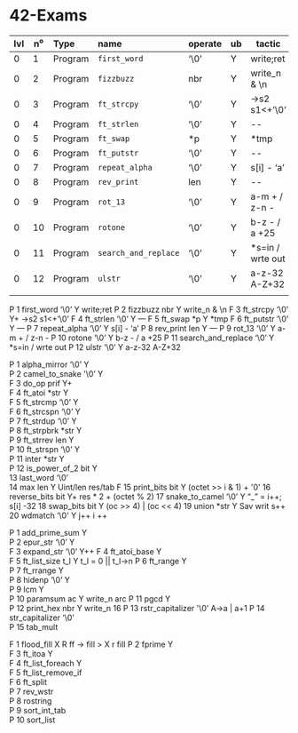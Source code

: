 # 42-Exams

| lvl | n⁰ | Type | name | operate | ub | tactic |
|:---|---|:---|:---|:---|:---|---|
|0|1|Program| `first_word` | ‘\0’ | Y | write;ret |
|0|2|Program| `fizzbuzz` | nbr | Y | write_n & \n |
|0|3|Program| `ft_strcpy` | ‘\0’ | Y | ->s2 s1<+’\0’ |
|0|4|Program| `ft_strlen` | ‘\0’ | Y | -- |
|0|5|Program| `ft_swap` | *p | Y | *tmp |
|0|6|Program| `ft_putstr` | ‘\0’ | Y | -- |
|0|7|Program| `repeat_alpha` | ‘\0’ | Y | s[i] - ‘a’ |
|0|8|Program| `rev_print` | len | Y | -- |
|0|9|Program| `rot_13` | ‘\0’ | Y | a-m + / z-n - |
|0|10|Program| `rotone` | ‘\0’ | Y | b-z - / a +25 |
|0|11|Program| `search_and_replace` | ‘\0’ | Y | *s=in / wrte out |
|0|12|Program| `ulstr` | ‘\0’ | Y | a-z-32 A-Z+32 |
||||||||

P	1	first_word		‘\0’	Y	write;ret
P	2	fizzbuzz		nbr	Y	write_n & \n
F	3	ft_strcpy		‘\0'	Y+	->s2 s1<+’\0’
F	4	ft_strlen		‘\0’	Y	—
F	5	ft_swap			*p	Y	*tmp
F	6	ft_putstr		‘\0’	Y	—
P	7	repeat_alpha		‘\0’	Y	s[i] - ‘a’
P	8	rev_print		len	Y	—
P	9	rot_13			‘\0’	Y	a-m + / z-n -
P	10	rotone			‘\0’	Y	b-z - / a +25
P	11	search_and_replace	‘\0’	Y	*s=in / wrte out
P	12	ulstr			‘\0’	Y	a-z-32 A-Z+32

P	1	alpha_mirror		‘\0’	Y	
P	2	camel_to_snake		'\0’	Y	
F	3	do_op			prif	Y+	
F	4	ft_atoi			*str	Y	
F	5	ft_strcmp		‘\0’	Y	
F	6	ft_strcspn		‘\0’	Y	
P	7	ft_strdup		‘\0’	Y	
P	8	ft_strpbrk		*str	Y	
P	9	ft_strrev		len	Y	
P	10	ft_strspn		‘\0’	Y	
P	11	inter			*str	Y	
P	12	is_power_of_2		bit	Y	
	13	last_word		‘\0’		
	14	max			len	Y	Uint/len res/tab
F	15	print_bits		bit	Y	(octet >> i & 1) + '0'
	16	reverse_bits		bit	Y+	res * 2 + (octet % 2)
	17	snake_to_camel		‘\0’	Y	“_” = i++; s[i] -32
	18	swap_bits		bit	Y	(oc >> 4) | (oc << 4)
	19	union			*str	Y	Sav writ s++
	20	wdmatch			‘\0'	Y	 j++ i ++

P	1	add_prime_sum			Y	
P	2	epur_str		‘\0’	Y	
F	3	expand_str		‘\0’	Y++	
F	4	ft_atoi_base			Y	
F	5	ft_list_size		t_l	Y	t_l = 0 || t_l->n
P	6	ft_range			Y	
P	7	ft_rrange			Y	
P	8	hidenp			‘\0’	Y	
P	9	lcm				Y	
P	10	paramsum		ac	Y	write_n arc
P	11	pgcd				Y	
P	12	print_hex		nbr	Y	write_n 16
P	13	rstr_capitalizer	'\0’		A->a | a+1
P	14	str_capitalizer		‘\0’		
P	15	tab_mult			

F	1	flood_fill		X	R	ff -> fill > X r fill
P	2	fprime				Y	
F	3	ft_itoa				Y	
F	4	ft_list_foreach			Y	
F	5	ft_list_remove_if			
F	6	ft_split			
P	7	rev_wstr			
P	8	rostring			
P	9	sort_int_tab			
P	10	sort_list			
